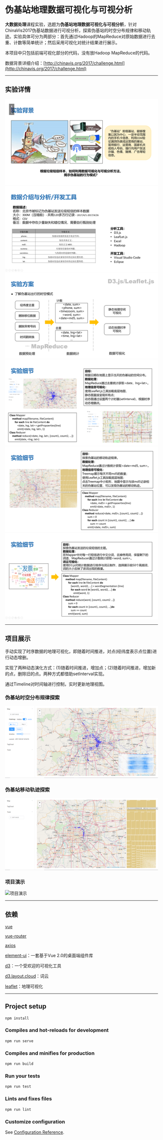 # 伪基站地理数据可视化与可视分析

**大数据处理**课程实验，选题为**伪基站地理数据可视化与可视分析**，针对ChinaVis2017伪基站数据进行可视分析，探索伪基站的时空分布规律和移动轨迹。实验具体可分为两部分：首先通过Hadoop的MapReduce对原始数据进行去重、计数等简单统计；然后采用可视化对统计结果进行展示。

本项目中只包括前端可视化部分的代码，没有放Hadoop MapReduce的代码。

数据背景详细介绍：[http://chinavis.org/2017/challenge.html](http://chinavis.org/2017/challenge.html)

---

## 实验详情

![实验背景](public/1.png)
![数据说明](public/2.png)
![实验方案](public/3.png)
![实验细节](public/4.png)
![实验细节](public/5.png)
![实验细节](public/6.png)

---

## 项目展示
手动实现了时序数据的地理可视化，即随着时间推进，对点(经纬度表示点位置)进行动态增删。

实现了两种动态演化方式：(1)随着时间推进，增加点；(2)随着时间推进，增加新的点，删除旧的点。两种方式都借助setInterval实现。

通过Timeline对时间轴进行控制，实时更新地理视图。

### 伪基站时空分布规律探索
![伪基站时空分布规律探索](public/SpatialAndTemporalDistribution.png)

### 伪基站移动轨迹探索 
![伪基站移动轨迹探索](public/MovingTrack.png)

### 项目演示
![项目演示](public/project-display.gif)

---

## 依赖
[vue](https://cn.vuejs.org/v2/guide/)

[vue-router](https://router.vuejs.org/zh/guide/#html)

[axios](https://www.kancloud.cn/yunye/axios/234845)

[element-ui](http://element-cn.eleme.io/#/zh-CN)：一套基于Vue 2.0的桌面端组件库

[d3](https://d3js.org/)：一个受欢迎的可视化工具

[d3.layout.cloud](https://www.npmjs.com/package/d3.layout.cloud)：词云

[leaflet](https://leafletjs.com/)：地理可视化

---

## Project setup
```
npm install
```

### Compiles and hot-reloads for development
```
npm run serve
```

### Compiles and minifies for production
```
npm run build
```

### Run your tests
```
npm run test
```

### Lints and fixes files
```
npm run lint
```

### Customize configuration
See [Configuration Reference](https://cli.vuejs.org/config/).
